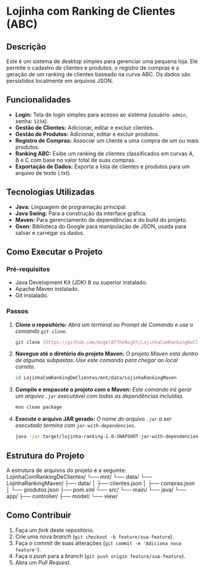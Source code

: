 # Lojinha com Ranking de Clientes (ABC)

## Descrição

Este é um sistema de desktop simples para gerenciar uma pequena loja. Ele permite o cadastro de clientes e produtos, o registro de compras e a geração de um ranking de clientes baseado na curva ABC. Os dados são persistidos localmente em arquivos JSON.

## Funcionalidades

* **Login:** Tela de login simples para acesso ao sistema (usuário: `admin`, senha: `1234`).
* **Gestão de Clientes:** Adicionar, editar e excluir clientes.
* **Gestão de Produtos:** Adicionar, editar e excluir produtos.
* **Registro de Compras:** Associar um cliente a uma compra de um ou mais produtos.
* **Ranking ABC:** Exibe um ranking de clientes classificados em curvas A, B e C com base no valor total de suas compras.
* **Exportação de Dados:** Exporta a lista de clientes e produtos para um arquivo de texto (.txt).

## Tecnologias Utilizadas

* **Java:** Linguagem de programação principal.
* **Java Swing:** Para a construção da interface gráfica.
* **Maven:** Para gerenciamento de dependências e do build do projeto.
* **Gson:** Biblioteca do Google para manipulação de JSON, usada para salvar e carregar os dados.

## Como Executar o Projeto

### Pré-requisitos

* Java Development Kit (JDK) 8 ou superior instalado.
* Apache Maven instalado.
* Git instalado.

### Passos

1.  **Clone o repositório:**
    *Abra um terminal ou Prompt de Comando e use o comando `git clone`.*
    ```bash
    git clone [https://github.com/Angel0fTheNight/LojinhaComRankingDeClientes.git](https://github.com/Angel0fTheNight/LojinhaComRankingDeClientes.git)
    ```
2.  **Navegue até o diretório do projeto Maven:**
    *O projeto Maven está dentro de algumas subpastas. Use este comando para chegar ao local correto.*
    ```bash
    cd LojinhaComRankingDeClientes/mnt/data/LojinhaRankingMaven
    ```
3.  **Compile e empacote o projeto com o Maven:**
    *Este comando irá gerar um arquivo `.jar` executável com todas as dependências incluídas.*
    ```bash
    mvn clean package
    ```
4.  **Execute o arquivo JAR gerado:**
    *O nome do arquivo `.jar` a ser executado termina com `jar-with-dependencies`.*
    ```bash
    java -jar target/lojinha-ranking-1.0-SNAPSHOT-jar-with-dependencies.jar
    ```

## Estrutura do Projeto

A estrutura de arquivos do projeto é a seguinte:
LojinhaComRankingDeClientes/
└── mnt/
└── data/
└── LojinhaRankingMaven/
├── data/
│   ├── clientes.json
│   ├── compras.json
│   └── produtos.json
├── pom.xml
└── src/
└── main/
└── java/
└── app/
├── controller/
├── model/
└── view/
## Como Contribuir

1.  Faça um *fork* deste repositório.
2.  Crie uma nova *branch* (`git checkout -b feature/sua-feature`).
3.  Faça o *commit* de suas alterações (`git commit -m 'Adiciona nova feature'`).
4.  Faça o *push* para a *branch* (`git push origin feature/sua-feature`).
5.  Abra um *Pull Request*.
